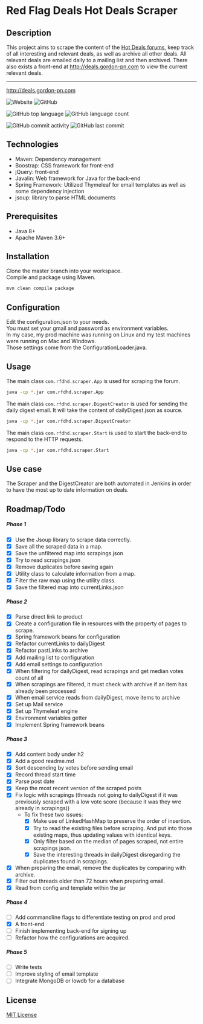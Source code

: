 # Red Flag Deals Hot Deals Scraper

## Description

This project aims to scrape the content of the [Hot Deals forums](http://forums.redflagdeals.com/hot-deals-f9/), keep track of all interesting and relevant deals, as well as archive all other deals. All relevant deals are emailed daily to a mailing list and then archived. 
There also exists a front-end at http://deals.gordon-pn.com to view the current relevant deals.

---
http://deals.gordon-pn.com

![Website](https://img.shields.io/website?style=flat-square&url=http%3A%2F%2Fdeals.gordon-pn.com)
![GitHub](https://img.shields.io/github/license/gpnn/rfd-hd-scraper?style=flat-square)

![GitHub top language](https://img.shields.io/github/languages/top/gpnn/rfd-hd-scraper?style=flat-square)
![GitHub language count](https://img.shields.io/github/languages/count/gpnn/rfd-hd-scraper?style=flat-square)

![GitHub commit activity](https://img.shields.io/github/commit-activity/m/gpnn/rfd-hd-scraper?style=flat-square)
![GitHub last commit](https://img.shields.io/github/last-commit/gpnn/rfd-hd-scraper?style=flat-square)

## Technologies

* Maven: Dependency management
* Boostrap: CSS framework for front-end
* jQuery: front-end
* Javalin: Web framework for Java for the back-end
* Spring Framework: Utilized Thymeleaf for email templates as well as some dependency injection
* jsoup: library to parse HTML documents

## Prerequisites

* Java 8+
* Apache Maven 3.6+

## Installation
Clone the master branch into your workspace.<br>Compile and package using Maven.
```bash
mvn clean compile package
```

## Configuration
Edit the configuration.json to your needs.<br>
You must set your gmail and password as environment variables.<br>
In my case, my prod machine was running on Linux and my test machines were running on Mac and Windows.<br>
Those settings come from the ConfigurationLoader.java.

## Usage

The main class `com.rfdhd.scraper.App` is used for scraping the forum.<br>
```bash
java -cp *.jar com.rfdhd.scraper.App
```
The main class `com.rfdhd.scraper.DigestCreator` is used for sending the daily digest email. It will take the content of dailyDigest.json as source.
```bash
java -cp *.jar com.rfdhd.scraper.DigestCreator
```
The main class `com.rfdhd.scraper.Start` is used to start the back-end to respond to the HTTP requests.
```bash
java -cp *.jar com.rfdhd.scraper.Start
```

## Use case

The Scraper and the DigestCreator are both automated in Jenkins in order to have the most up to date information on deals.

## Roadmap/Todo

##### Phase 1
* [x]  Use the Jsoup library to scrape data correctly.
* [x]  Save all the scraped data in a map.
* [x]  Save the unfiltered map into scrapings.json
* [x]  Try to read scrapings.json
* [x]  Remove duplicates before saving again
* [x]  Utility class to calculate information from a map.
* [x]  Filter the raw map using the utility class.
* [x]  Save the filtered map into currentLinks.json

##### Phase 2
* [x]  Parse direct link to product
* [x]  Create a configuration file in resources with the property of pages to scrape.
* [x]  Spring framework beans for configuration
* [x]  Refactor currentLinks to dailyDigest
* [x]  Refactor pastLinks to archive
* [x]  Add mailing list to configuration
* [x]  Add email settings to configuration
* [x]  When filtering for dailyDigest, read scrapings and get median votes count of all
* [x]  When scrapings are filtered, it must check with archive if an item has already been processed
* [x]  When email service reads from dailyDigest, move items to archive
* [x]  Set up Mail service
* [x]  Set up Thymeleaf engine
* [x]  Environment variables getter
* [x]  Implement Spring framework beans 

##### Phase 3
* [x]  Add content body under h2
* [x]  Add a good readme.md
* [x]  Sort descending by votes before sending email
* [x]  Record thread start time
* [x]  Parse post date
* [x]  Keep the most recent version of the scraped posts
* [x]  Fix logic with scrapings (threads not going to dailyDigest if it was previously scraped with a low vote score (because it was they wre already in scrapings))
    *  To fix these two issues: 
        * [x]  Make use of LinkedHashMap to preserve the order of insertion. 
        * [x]  Try to read the existing files before scraping. And put into those existing maps, thus updating values with identical keys.
        * [x]  Only filter based on the median of pages scraped, not entire scrapings json.
        * [x]  Save the interesting threads in dailyDigest disregarding the duplicates found in scrapings. 
* [x]  When preparing the email, remove the duplicates by comparing with archive.
* [x]  Filter out threads older than 72 hours when preparing email.
* [x]  Read from config and template within the jar

##### Phase 4
* [ ]  Add commandline flags to differentiate testing on prod and prod
* [x]  A front-end
* [ ]  Finish implementing back-end for signing up
* [ ]  Refactor how the configurations are acquired.

##### Phase 5
* [ ]  Write tests
* [ ]  Improve styling of email template
* [ ]  Integrate MongoDB or lowdb for a database

## License
[MIT License](https://choosealicense.com/licenses/mit/)
